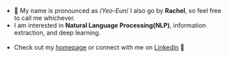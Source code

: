 * 👋 My name is pronounced as /<i>Yeo-Eun</i>/ I also go by <b>Rachel</b>, so feel free to call me whichever.<br>
* I am interested in <b>Natural Language Processing(NLP)</b>, information extraction, and deep learning.<br><br>
* Check out my <a href="https://yuheunk.github.io">homepage</a> or connect with me on <a href="https://www.linkedin.com/in/yuheunk/">LinkedIn</a> 🥴
